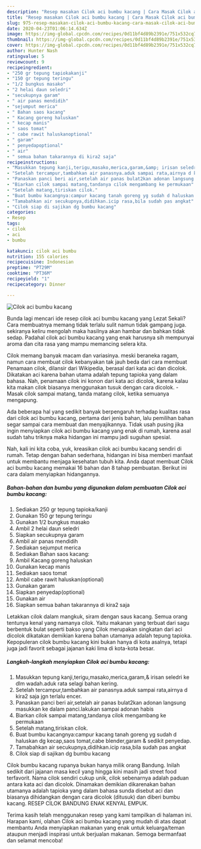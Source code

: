 ```yaml
---
description: "Resep masakan Cilok aci bumbu kacang | Cara Masak Cilok aci bumbu kacang Yang Bisa Manjain Lidah"
title: "Resep masakan Cilok aci bumbu kacang | Cara Masak Cilok aci bumbu kacang Yang Bisa Manjain Lidah"
slug: 975-resep-masakan-cilok-aci-bumbu-kacang-cara-masak-cilok-aci-bumbu-kacang-yang-bisa-manjain-lidah
date: 2020-04-23T01:06:14.634Z
image: https://img-global.cpcdn.com/recipes/0d11bf4d89b2391e/751x532cq70/cilok-aci-bumbu-kacang-foto-resep-utama.jpg
thumbnail: https://img-global.cpcdn.com/recipes/0d11bf4d89b2391e/751x532cq70/cilok-aci-bumbu-kacang-foto-resep-utama.jpg
cover: https://img-global.cpcdn.com/recipes/0d11bf4d89b2391e/751x532cq70/cilok-aci-bumbu-kacang-foto-resep-utama.jpg
author: Hunter Nash
ratingvalue: 5
reviewcount: 9
recipeingredient:
- "250 gr tepung tapiokakanji"
- "150 gr tepung teringu"
- "1/2 bungkus masako"
- "2 helai daun seledri"
- "secukupnya garam"
- " air panas mendidih"
- "sejumput merica"
- " Bahan saos kacang"
- " Kacang goreng haluskan"
- " kecap manis"
- " saos tomat"
- " cabe rawit haluskanoptional"
- " garam"
- " penyedapoptional"
- " air"
- " semua bahan takarannya di kira2 saja"
recipeinstructions:
- "Masukkan tepung kanji,terigu,masako,merica,garam,&amp; irisan seledri ke dlm wadah.aduk rata selagi bahan kering."
- "Setelah tercampur,tambahkan air panasnya.aduk sampai rata,airnya d kira2 saja jgn terlalu encer."
- "Panaskan panci beri air,setelah air panas bulat2kan adonan langsung masukkan ke dalam panci.lakukan sampai adonan habis"
- "Biarkan cilok sampai matang,tandanya cilok mengambang ke permukaan"
- "Setelah matang,tiriskan cilok."
- "Buat bumbu kacangnya:campur kacang tanah goreng yg sudah d haluskan dg kecap,saos tomat,cabe blender,garam &amp; sedikit penyedap."
- "Tamabahkan air secukupnya,didihkan.icip rasa,bila sudah pas angkat"
- "Cilok siap di sajikan dg bumbu kacang"
categories:
- Resep
tags:
- cilok
- aci
- bumbu

katakunci: cilok aci bumbu 
nutrition: 155 calories
recipecuisine: Indonesian
preptime: "PT29M"
cooktime: "PT36M"
recipeyield: "1"
recipecategory: Dinner

---
```



![Cilok aci bumbu kacang](https://img-global.cpcdn.com/recipes/0d11bf4d89b2391e/751x532cq70/cilok-aci-bumbu-kacang-foto-resep-utama.jpg)

Bunda lagi mencari ide resep cilok aci bumbu kacang yang Lezat Sekali? Cara membuatnya memang tidak terlalu sulit namun tidak gampang juga. sekiranya keliru mengolah maka hasilnya akan hambar dan bahkan tidak sedap. Padahal cilok aci bumbu kacang yang enak harusnya sih mempunyai aroma dan cita rasa yang mampu memancing selera kita.

Cilok memang banyak macam dan variasinya. meski beraneka ragam, namun cara membuat cilok kebanyakan tak jauh beda dari cara membuat Penamaan cilok, dilansir dari Wikipedia, berasal dari kata aci dan dicolok. Dikatakan aci karena bahan utama adalah tepung tapioka yang dalam bahasa. Nah, penamaan cilok ini konon dari kata aci dicolok, karena kalau kita makan cilok biasanya menggunakan tusuk dengan cara dicolok. - Masak cilok sampai matang, tanda matang cilok, ketika semuanya mengapung.

Ada beberapa hal yang sedikit banyak berpengaruh terhadap kualitas rasa dari cilok aci bumbu kacang, pertama dari jenis bahan, lalu pemilihan bahan segar sampai cara membuat dan menyajikannya. Tidak usah pusing jika ingin menyiapkan cilok aci bumbu kacang yang enak di rumah, karena asal sudah tahu triknya maka hidangan ini mampu jadi suguhan spesial.


Nah, kali ini kita coba, yuk, kreasikan cilok aci bumbu kacang sendiri di rumah. Tetap dengan bahan sederhana, hidangan ini bisa memberi manfaat untuk membantu menjaga kesehatan tubuh kita. Anda dapat membuat Cilok aci bumbu kacang memakai 16 bahan dan 8 tahap pembuatan. Berikut ini cara dalam menyiapkan hidangannya.

<!--inarticleads1-->

##### Bahan-bahan dan bumbu yang digunakan dalam pembuatan Cilok aci bumbu kacang:

1. Sediakan 250 gr tepung tapioka/kanji
1. Gunakan 150 gr tepung teringu
1. Gunakan 1/2 bungkus masako
1. Ambil 2 helai daun seledri
1. Siapkan secukupnya garam
1. Ambil  air panas mendidih
1. Sediakan sejumput merica
1. Sediakan  Bahan saos kacang:
1. Ambil  Kacang goreng haluskan
1. Gunakan  kecap manis
1. Sediakan  saos tomat
1. Ambil  cabe rawit haluskan(optional)
1. Gunakan  garam
1. Siapkan  penyedap(optional)
1. Gunakan  air
1. Siapkan  semua bahan takarannya di kira2 saja


Letakkan cilok dalam mangkuk, siram dengan saus kacang. Semua orang tentunya kenal yang namanya cilok. Yaitu makanan yang terbuat dari sagu berbentuk bulat seperti bakso yang Cilok merupakan singkatan dari aci dicolok dikatakan demikian karena bahan utamanya adalah tepung tapioka. Kepopuleran cilok bumbu kacang kini bukan hanya di kota asalnya, tetapi juga jadi favorit sebagai jajanan kaki lima di kota-kota besar. 

<!--inarticleads2-->

##### Langkah-langkah menyiapkan Cilok aci bumbu kacang:

1. Masukkan tepung kanji,terigu,masako,merica,garam,&amp; irisan seledri ke dlm wadah.aduk rata selagi bahan kering.
1. Setelah tercampur,tambahkan air panasnya.aduk sampai rata,airnya d kira2 saja jgn terlalu encer.
1. Panaskan panci beri air,setelah air panas bulat2kan adonan langsung masukkan ke dalam panci.lakukan sampai adonan habis
1. Biarkan cilok sampai matang,tandanya cilok mengambang ke permukaan
1. Setelah matang,tiriskan cilok.
1. Buat bumbu kacangnya:campur kacang tanah goreng yg sudah d haluskan dg kecap,saos tomat,cabe blender,garam &amp; sedikit penyedap.
1. Tamabahkan air secukupnya,didihkan.icip rasa,bila sudah pas angkat
1. Cilok siap di sajikan dg bumbu kacang


Cilok bumbu kacang rupanya bukan hanya milik orang Bandung. Inilah sedikit dari jajanan masa kecil yang hingga kini masih jadi street food terfavorit. Nama cilok sendiri cukup unik, cilok sebenarnya adalah paduan antara kata aci dan dicolok. Dinamakan demikian dikarenakan bahan utamanya adalah tapioka yang dalam bahasa sunda disebut aci dan biasanya dihidangkan dengan cara dicolok (ditusuk) dan diberi bumbu kacang. RESEP CILOK BANDUNG ENAK KENYAL EMPUK. 

Terima kasih telah menggunakan resep yang kami tampilkan di halaman ini. Harapan kami, olahan Cilok aci bumbu kacang yang mudah di atas dapat membantu Anda menyiapkan makanan yang enak untuk keluarga/teman ataupun menjadi inspirasi untuk berjualan makanan. Semoga bermanfaat dan selamat mencoba!
